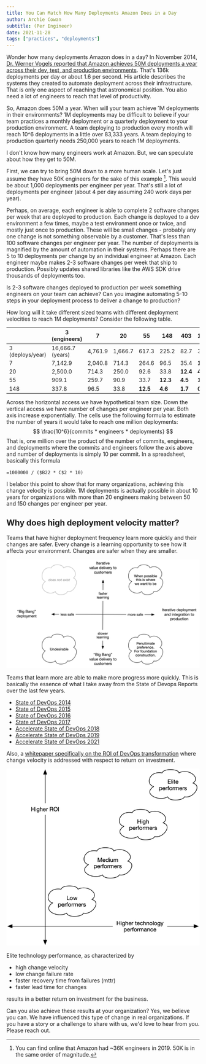 ```yaml
---
title: You Can Match How Many Deployments Amazon Does in a Day
author: Archie Cowan
subtitle: (Per Engineer)
date: 2021-11-28
tags: ["practices", "deployments"]
---
```


Wonder how many deployments Amazon does in a day? In November 2014, [Dr. Werner Vogels reported that Amazon achieves 50M deployments a year across their dev, test, and production environments](https://www.allthingsdistributed.com/2014/11/apollo-amazon-deployment-engine.html). That's 136k deployments per day or about 1.6 per second. His article describes the systems they created to automate deployment across their infrastructure. That is only one aspect of reaching that astronomical position. You also need a lot of engineers to reach that level of productivity.

So, Amazon does 50M a year. When will your team achieve 1M deployments in their environments? 1M deployments may be difficult to believe if your team practices a monthly deployment or a quarterly deployment to your production environment. A team deploying to production every month will reach 10^6 deployments in a little over 83,333 years. A team deploying to production quarterly needs 250,000 years to reach 1M deployments.

I don't know how many engineers work at Amazon. But, we can speculate about how they get to 50M.

First, we can try to bring 50M down to a more human scale. Let's just assume they have 50K engineers for the sake of this example [^1]. This would be about 1,000 deployments per engineer per year. That's still a lot of deployments per engineer (about 4 per day assuming 240 work days per year).

Perhaps, on average, each engineer is able to complete 2 software changes per week that are deployed to production. Each change is deployed to a dev environment a few times, maybe a test environment once or twice, and mostly just once to production. These will be small changes - probably any one change is not something observable by a customer. That's less than 100 software changes per engineer per year. The number of deployments is magnified by the amount of automation in their systems. Perhaps there are 5 to 10 deployments per change by an individual engineer at Amazon. Each engineer maybe makes 2-3 software changes per week that ship to production.
Possibly updates shared libraries like the AWS SDK drive thousands of deployments too.

Is 2-3 software changes deployed to production per week something engineers on your team can achieve? Can you imagine automating 5-10 steps in your deployment process to deliver a change to production?

How long will it take different sized teams with different deployment velocities to reach 1M deployments? Consider the following table.

|                  | 3 (engineers)    | 7       | 20      | 55       | 148      | 403      | 1,097    | 2,981    |
| ---------------- | ---------------- | ------- | ------- | -------- | -------- | -------- | -------- | -------- |
| 3 (deploys/year) | 16,666.7 (years) | 4,761.9 | 1,666.7 | 617.3    | 225.2    | 82.7     | 30.4     | **11.2** |
| 7                | 7,142.9          | 2,040.8 | 714.3   | 264.6    | 96.5     | 35.4     | **13.0** | **4.8**  |
| 20               | 2,500.0          | 714.3   | 250.0   | 92.6     | 33.8     | **12.4** | **4.6**  | **1.7**  |
| 55               | 909.1            | 259.7   | 90.9    | 33.7     | **12.3** | **4.5**  | **1.7**  | **0.6**  |
| 148              | 337.8            | 96.5    | 33.8    | **12.5** | **4.6**  | **1.7**  | **0.6**  | **0.2**  |

Across the horizontal access we have hypothetical team size. Down the vertical access we have number of changes per engineer per year. Both axis increase exponentially. The cells use the following formula to estimate the number of years it would take to reach one million deployments:
$$
\frac{10^6}{commits * engineers * deployments}
$$
That is, one million over the product of the number of commits, engineers, and deployments where the commits and engineers follow the axis above and number of deployments is simply 10 per commit. In a spreadsheet, basically this formula

```
=1000000 / ($B22 * C$2 * 10)
```

I belabor this point to show that for many organizations, achieving this change velocity is possible. 1M deployments is actually possible in about 10 years for organizations with more than 20 engineers making between 50 and 150 changes per engineer per year.


## Why does high deployment velocity matter?


Teams that have higher deployment frequency learn more quickly and their changes are safer. Every change is a learning opportunity to see how it affects your environment. Changes are safer when they are smaller.


![image-20211114130001416](/img/2021-11-14-reach1m/image-20211114130001416.png)


Teams that learn more are able to make more progress more quickly. This is basically the essence of what I take away from the State of Devops Reports over the last few years.



- [State of DevOps 2014](https://services.google.com/fh/files/misc/state-of-devops-2014.pdf)
- [State of DevOps 2015](https://services.google.com/fh/files/misc/state-of-devops-2015.pdf)
- [State of DevOps 2016](https://services.google.com/fh/files/misc/state-of-devops-2016.pdf)
- [State of DevOps 2017](https://services.google.com/fh/files/misc/state-of-devops-2017.pdf)
- [Accelerate State of DevOps 2018](https://services.google.com/fh/files/misc/state-of-devops-2018.pdf)
- [Accelerate State of DevOps 2019](https://services.google.com/fh/files/misc/state-of-devops-2019.pdf)
- [Accelerate State of DevOps 2021](https://services.google.com/fh/files/misc/state-of-devops-2021.pdf)



Also, a [whitepaper specifically on the ROI of DevOps transformation](https://services.google.com/fh/files/misc/whitepaper_roi_of_devops_transformation_2020_google_cloud.pdf) where change velocity is addressed with respect to return on investment.

![image-20211114133040063](/img/2021-11-14-reach1m/image-20211114133040063.png)



Elite technology performance, as characterized by

* high change velocity
* low change failure rate
* faster recovery time from failures (mttr)
* faster lead time for changes

results in a better return on investment for the business.


Can you also achieve these results at your organization? Yes, we believe you can. We have influenced this type of change in real organizations. If you have a story or a challenge to share with us, we'd love to hear from you. Please reach out.


[^1]: You can find online that Amazon had ~36K engineers in 2019. 50K is in the same order of magnitude.
